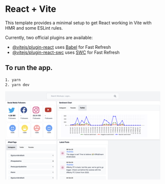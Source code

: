 # React + Vite

This template provides a minimal setup to get React working in Vite with HMR and some ESLint rules.

Currently, two official plugins are available:

- [@vitejs/plugin-react](https://github.com/vitejs/vite-plugin-react/blob/main/packages/plugin-react/README.md) uses [Babel](https://babeljs.io/) for Fast Refresh
- [@vitejs/plugin-react-swc](https://github.com/vitejs/vite-plugin-react-swc) uses [SWC](https://swc.rs/) for Fast Refresh

## To run the app.
```
1. yarn 
2. yarn dev
```

![Screenshot](https://github.com/pranaysalve/react-js-app-analytics/blob/haixdashboard/public/Screenshot%202023-10-20%20at%203.55.50%20AM.png)

